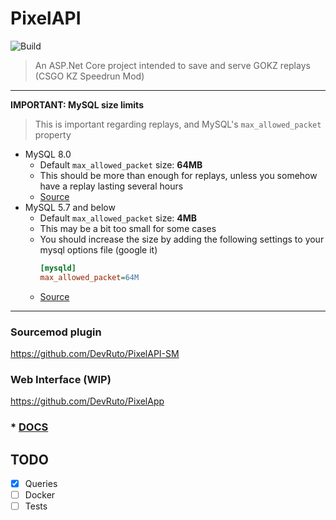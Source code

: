# PixelAPI

![Build](https://github.com/devruto/pixelapi/workflows/.NET%20Core/badge.svg)

> An ASP.Net Core project intended to save and serve GOKZ replays (CSGO KZ Speedrun Mod)

---
**IMPORTANT: MySQL size limits**

> This is important regarding replays, and MySQL's `max_allowed_packet` property
* MySQL 8.0
    - Default `max_allowed_packet` size: **64MB**
    - This should be more than enough for replays, unless you somehow have a replay lasting several hours
    - [Source](https://dev.mysql.com/doc/refman/8.0/en/packet-too-large.html)
* MySQL 5.7 and below
    - Default `max_allowed_packet` size: **4MB**
    - This may be a bit too small for some cases
    - You should increase the size by adding the following settings to your mysql options file (google it)
        ```ini
        [mysqld]
        max_allowed_packet=64M
        ```
    - [Source](https://dev.mysql.com/doc/refman/5.7/en/packet-too-large.html)
---

### Sourcemod plugin
https://github.com/DevRuto/PixelAPI-SM

### Web Interface (WIP)
https://github.com/DevRuto/PixelApp

### * [DOCS](./DOC.md)

## TODO
- [x] Queries
- [ ] Docker
- [ ] Tests